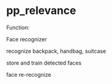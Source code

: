 # pp_relevance

Function:

Face recognizer

recognize backpack, handbag, suitcase

store and train detected faces

face re-recognize
